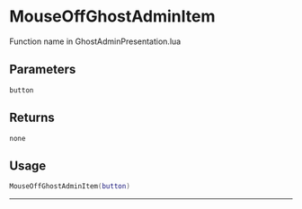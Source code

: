 # MouseOffGhostAdminItem
Function name in GhostAdminPresentation.lua
## Parameters
`button`
## Returns
`none`
## Usage
```lua
MouseOffGhostAdminItem(button)
```
---

